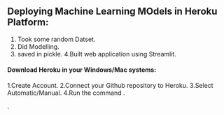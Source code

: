 ##  Deploying Machine Learning MOdels in Heroku Platform:
1. Took some random Datset.
2. Did Modelling.
3. saved in pickle.
4.Built web application using Streamlit.
#### Download Heroku in your Windows/Mac systems:
1.Create Account.
2.Connect your Github repository to Heroku.
3.Select Automatic/Manual.
4.Run the command .

.
